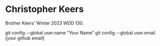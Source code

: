 # Christopher Keers

Brother Keers' Winter 2023 WDD 130.

git config --global user.name "Your Name"
git config --global user.email [your github email]
